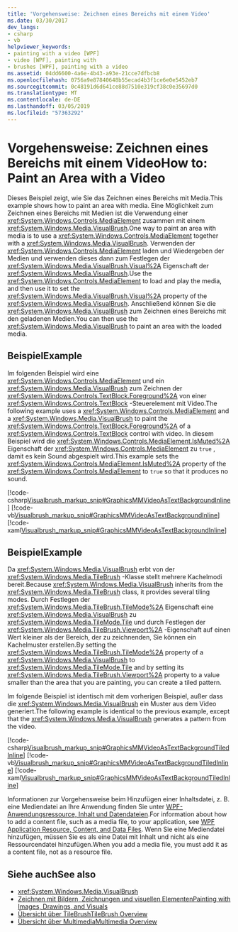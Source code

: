 ```yaml
---
title: 'Vorgehensweise: Zeichnen eines Bereichs mit einem Video'
ms.date: 03/30/2017
dev_langs:
- csharp
- vb
helpviewer_keywords:
- painting with a video [WPF]
- video [WPF], painting with
- brushes [WPF], painting with a video
ms.assetid: 04dd6600-4a6e-4b43-a93e-21cce7dfbcb8
ms.openlocfilehash: 0756a9e87840648b55ecad4b3f1ce6e0e5452eb7
ms.sourcegitcommit: 0c48191d6d641ce88d7510e319cf38c0e35697d0
ms.translationtype: MT
ms.contentlocale: de-DE
ms.lasthandoff: 03/05/2019
ms.locfileid: "57363292"
---
```

# <a name="how-to-paint-an-area-with-a-video"></a><span data-ttu-id="65b26-102">Vorgehensweise: Zeichnen eines Bereichs mit einem Video</span><span class="sxs-lookup"><span data-stu-id="65b26-102">How to: Paint an Area with a Video</span></span>
<span data-ttu-id="65b26-103">Dieses Beispiel zeigt, wie Sie das Zeichnen eines Bereichs mit Media.</span><span class="sxs-lookup"><span data-stu-id="65b26-103">This example shows how to paint an area with media.</span></span> <span data-ttu-id="65b26-104">Eine Möglichkeit zum Zeichnen eines Bereichs mit Medien ist die Verwendung einer <xref:System.Windows.Controls.MediaElement> zusammen mit einem <xref:System.Windows.Media.VisualBrush>.</span><span class="sxs-lookup"><span data-stu-id="65b26-104">One way to paint an area with media is to use a <xref:System.Windows.Controls.MediaElement> together with a <xref:System.Windows.Media.VisualBrush>.</span></span> <span data-ttu-id="65b26-105">Verwenden der <xref:System.Windows.Controls.MediaElement> laden und Wiedergeben der Medien und verwenden dieses dann zum Festlegen der <xref:System.Windows.Media.VisualBrush.Visual%2A> Eigenschaft der <xref:System.Windows.Media.VisualBrush>.</span><span class="sxs-lookup"><span data-stu-id="65b26-105">Use the <xref:System.Windows.Controls.MediaElement> to load and play the media, and then use it to set the <xref:System.Windows.Media.VisualBrush.Visual%2A> property of the <xref:System.Windows.Media.VisualBrush>.</span></span> <span data-ttu-id="65b26-106">Anschließend können Sie die <xref:System.Windows.Media.VisualBrush> zum Zeichnen eines Bereichs mit den geladenen Medien.</span><span class="sxs-lookup"><span data-stu-id="65b26-106">You can then use the <xref:System.Windows.Media.VisualBrush> to paint an area with the loaded media.</span></span>  
  
## <a name="example"></a><span data-ttu-id="65b26-107">Beispiel</span><span class="sxs-lookup"><span data-stu-id="65b26-107">Example</span></span>  
 <span data-ttu-id="65b26-108">Im folgenden Beispiel wird eine <xref:System.Windows.Controls.MediaElement> und ein <xref:System.Windows.Media.VisualBrush> zum Zeichnen der <xref:System.Windows.Controls.TextBlock.Foreground%2A> von einer <xref:System.Windows.Controls.TextBlock> -Steuerelement mit Video.</span><span class="sxs-lookup"><span data-stu-id="65b26-108">The following example uses a <xref:System.Windows.Controls.MediaElement> and a <xref:System.Windows.Media.VisualBrush> to paint the <xref:System.Windows.Controls.TextBlock.Foreground%2A> of a <xref:System.Windows.Controls.TextBlock> control with video.</span></span> <span data-ttu-id="65b26-109">In diesem Beispiel wird die <xref:System.Windows.Controls.MediaElement.IsMuted%2A> Eigenschaft der <xref:System.Windows.Controls.MediaElement> zu `true` , damit es kein Sound abgespielt wird.</span><span class="sxs-lookup"><span data-stu-id="65b26-109">This example sets the <xref:System.Windows.Controls.MediaElement.IsMuted%2A> property of the <xref:System.Windows.Controls.MediaElement> to `true` so that it produces no sound.</span></span>  
  
 [!code-csharp[Visualbrush_markup_snip#GraphicsMMVideoAsTextBackgroundInline](~/samples/snippets/csharp/VS_Snippets_Wpf/visualbrush_markup_snip/CSharp/PaintWithVideoExample.cs#graphicsmmvideoastextbackgroundinline)]
 [!code-vb[Visualbrush_markup_snip#GraphicsMMVideoAsTextBackgroundInline](~/samples/snippets/visualbasic/VS_Snippets_Wpf/visualbrush_markup_snip/visualbasic/paintwithvideoexample.vb#graphicsmmvideoastextbackgroundinline)]
 [!code-xaml[Visualbrush_markup_snip#GraphicsMMVideoAsTextBackgroundInline](~/samples/snippets/xaml/VS_Snippets_Wpf/visualbrush_markup_snip/XAML/PaintWithVideoExample.xaml#graphicsmmvideoastextbackgroundinline)]  
  
## <a name="example"></a><span data-ttu-id="65b26-110">Beispiel</span><span class="sxs-lookup"><span data-stu-id="65b26-110">Example</span></span>  
 <span data-ttu-id="65b26-111">Da <xref:System.Windows.Media.VisualBrush> erbt von der <xref:System.Windows.Media.TileBrush> -Klasse stellt mehrere Kachelmodi bereit.</span><span class="sxs-lookup"><span data-stu-id="65b26-111">Because <xref:System.Windows.Media.VisualBrush> inherits from the <xref:System.Windows.Media.TileBrush> class, it provides several tiling modes.</span></span> <span data-ttu-id="65b26-112">Durch Festlegen der <xref:System.Windows.Media.TileBrush.TileMode%2A> Eigenschaft eine <xref:System.Windows.Media.VisualBrush> zu <xref:System.Windows.Media.TileMode.Tile> und durch Festlegen der <xref:System.Windows.Media.TileBrush.Viewport%2A> -Eigenschaft auf einen Wert kleiner als der Bereich, der zu zeichnenden, Sie können ein Kachelmuster erstellen.</span><span class="sxs-lookup"><span data-stu-id="65b26-112">By setting the <xref:System.Windows.Media.TileBrush.TileMode%2A> property of a <xref:System.Windows.Media.VisualBrush> to <xref:System.Windows.Media.TileMode.Tile> and by setting its <xref:System.Windows.Media.TileBrush.Viewport%2A> property to a value smaller than the area that you are painting, you can create a tiled pattern.</span></span>  
  
 <span data-ttu-id="65b26-113">Im folgende Beispiel ist identisch mit dem vorherigen Beispiel, außer dass die <xref:System.Windows.Media.VisualBrush> ein Muster aus dem Video generiert.</span><span class="sxs-lookup"><span data-stu-id="65b26-113">The following example is identical to the previous example, except that the <xref:System.Windows.Media.VisualBrush> generates a pattern from the video.</span></span>  
  
 [!code-csharp[Visualbrush_markup_snip#GraphicsMMVideoAsTextBackgroundTiledInline](~/samples/snippets/csharp/VS_Snippets_Wpf/visualbrush_markup_snip/CSharp/PaintWithVideoExample.cs#graphicsmmvideoastextbackgroundtiledinline)]
 [!code-vb[Visualbrush_markup_snip#GraphicsMMVideoAsTextBackgroundTiledInline](~/samples/snippets/visualbasic/VS_Snippets_Wpf/visualbrush_markup_snip/visualbasic/paintwithvideoexample.vb#graphicsmmvideoastextbackgroundtiledinline)]
 [!code-xaml[Visualbrush_markup_snip#GraphicsMMVideoAsTextBackgroundTiledInline](~/samples/snippets/xaml/VS_Snippets_Wpf/visualbrush_markup_snip/XAML/PaintWithVideoExample.xaml#graphicsmmvideoastextbackgroundtiledinline)]  
  
 <span data-ttu-id="65b26-114">Informationen zur Vorgehensweise beim Hinzufügen einer Inhaltsdatei, z. B. eine Mediendatei an Ihre Anwendung finden Sie unter [WPF-Anwendungsressource, Inhalt und Datendateien](../app-development/wpf-application-resource-content-and-data-files.md).</span><span class="sxs-lookup"><span data-stu-id="65b26-114">For information about how to add a content file, such as a media file, to your application, see [WPF Application Resource, Content, and Data Files](../app-development/wpf-application-resource-content-and-data-files.md).</span></span> <span data-ttu-id="65b26-115">Wenn Sie eine Mediendatei hinzufügen, müssen Sie es als eine Datei mit Inhalt und nicht als eine Ressourcendatei hinzufügen.</span><span class="sxs-lookup"><span data-stu-id="65b26-115">When you add a media file, you must add it as a content file, not as a resource file.</span></span>  
  
## <a name="see-also"></a><span data-ttu-id="65b26-116">Siehe auch</span><span class="sxs-lookup"><span data-stu-id="65b26-116">See also</span></span>
- <xref:System.Windows.Media.VisualBrush>
- [<span data-ttu-id="65b26-117">Zeichnen mit Bildern, Zeichnungen und visuellen Elementen</span><span class="sxs-lookup"><span data-stu-id="65b26-117">Painting with Images, Drawings, and Visuals</span></span>](painting-with-images-drawings-and-visuals.md)
- [<span data-ttu-id="65b26-118">Übersicht über TileBrush</span><span class="sxs-lookup"><span data-stu-id="65b26-118">TileBrush Overview</span></span>](tilebrush-overview.md)
- [<span data-ttu-id="65b26-119">Übersicht über Multimedia</span><span class="sxs-lookup"><span data-stu-id="65b26-119">Multimedia Overview</span></span>](multimedia-overview.md)
